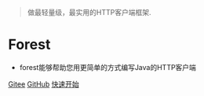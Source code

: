 
> 做最轻量级，最实用的HTTP客户端框架.

# **Forest**

* forest能够帮助您用更简单的方式编写Java的HTTP客户端

[Gitee](https://gitee.com/dt_flys/forest)
[GitHub](https://github.com/mySingleLive/forest)
[快速开始](#一、快速开始)
